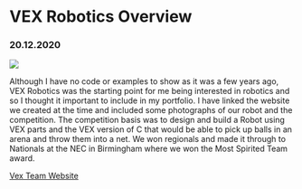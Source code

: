 <h1> VEX Robotics Overview </h1>

<h3> 20.12.2020 </h3>

![](https://vex622.files.wordpress.com/2017/01/cropped-mg_9286.jpg?w=2000&h=&crop=1)

Although I have no code or examples to show as it was a few years ago, VEX Robotics was
the starting point for me being interested in robotics and so I thought it important to
include in my portfolio. I have linked the website we created at the time and included some
photographs of our robot and the competition.
The competition basis was to design and build a Robot using VEX parts and the VEX version
of C that would be able to pick up balls in an arena and throw them into a net. We won
regionals and made it through to Nationals at the NEC in Birmingham where we won the
Most Spirited Team award.

[Vex Team Website](https://vex622.wordpress.com/)
